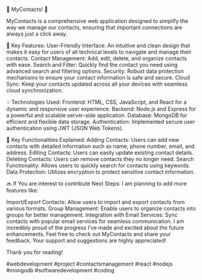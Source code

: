 🚀 MyContacts! 🚀

MyContacts is a comprehensive web application designed to simplify the way we manage our contacts, ensuring that important connections are always just a click away.

🌟 Key Features:
User-Friendly Interface: An intuitive and clean design that makes it easy for users of all technical levels to navigate and manage their contacts.
Contact Management: Add, edit, delete, and organize contacts with ease.
Search and Filter: Quickly find the contact you need using advanced search and filtering options.
Security: Robust data protection mechanisms to ensure your contact information is safe and secure.
Cloud Sync: Keep your contacts updated across all your devices with seamless cloud synchronization.

💡 Technologies Used:
Frontend: HTML, CSS, JavaScript, and React for a dynamic and responsive user experience.
Backend: Node.js and Express for a powerful and scalable server-side application.
Database: MongoDB for efficient and flexible data storage.
Authentication: Implemented secure user authentication using JWT (JSON Web Tokens).

🔧 Key Functionalities Explained:
Adding Contacts: Users can add new contacts with detailed information such as name, phone number, email, and address.
Editing Contacts: Users can easily update existing contact details.
Deleting Contacts: Users can remove contacts they no longer need.
Search Functionality: Allows users to quickly search for contacts using keywords.
Data Protection: Utilizes encryption to protect sensitive contact information.

🔜 If You are interest to contribute Next Steps:
I am planning to add more features like:

Import/Export Contacts: Allow users to import and export contacts from various formats.
Group Management: Enable users to organize contacts into groups for better management.
Integration with Email Services: Sync contacts with popular email services for seamless communication.
I am incredibly proud of the progress I’ve made and excited about the future enhancements. Feel free to check out MyContacts and share your feedback. Your support and suggestions are highly appreciated!

Thank you for reading!

#webdevelopment #project #contactsmanagement #react #nodejs #mongodb #softwaredevelopment #coding

